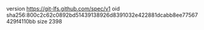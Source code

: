 version https://git-lfs.github.com/spec/v1
oid sha256:800c2c62c0892bd51439138926d8391032e422881dcabb8ee77567429f4110bb
size 2398
